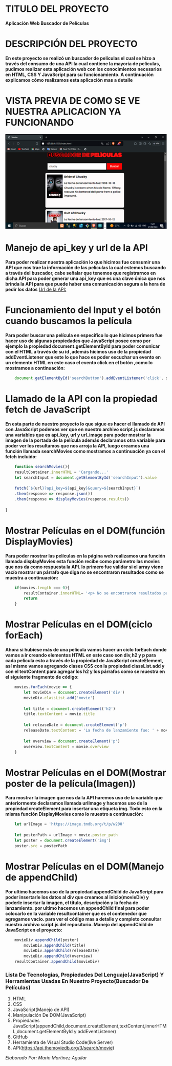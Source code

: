 # TITULO DEL PROYECTO    

**Aplicación Web Buscador de Películas**

# DESCRIPCIÓN DEL PROYECTO
**En este proyecto se realizó un buscador de películas el cual se hizo a través del consumo de una API la cual contiene la mayoría de películas, pudimos realizar esta aplicación web con los conocimientos necesarios en HTML, CSS Y JavaScript para su funcionamiento. A continuación explicamos cómo realizamos esta aplicación mas a detalle**

# VISTA PREVIA DE COMO SE VE NUESTRA APLICACION YA FUNCIONANDO

![vista previa del proyecto](./img/peliculas.png)

# Manejo de api_key y url de la API

**Para poder realizar nuestra aplicación lo que hicimos fue consumir una API que nos trae la información de las películas la cual estemos buscando a través del buscador, cabe señalar que tenemos que registrarnos en dicha API para poder generar una api_key que es una clave única que nos brinda la API para que puede haber una comunicación segura a la hora de pedir los datos**
[Url de la API:](https://api.themoviedb.org/3/search/movie)

# Funcionamiento del Input y el botón cuando buscamos la película

**Para poder buscar una película en específico lo que hicimos primero fue hacer uso de algunas propiedades que JavaScript posee como por ejemplo la propiedad document.getElementById para poder comunicar con el HTML a través de su id ,además hicimos uso de la propiedad addEventListener que este lo que hace es poder escuchar un evento en un elemento HTML en este caso el evento click en el botón ,como lo mostramos a continuación:**

```JavaScript 
    document.getElementById('searchButton').addEventListener('click', searchMovies)
```
# Llamado de la API con la propiedad fetch de JavaScript

**En esta parte de nuestro proyecto lo que sigue es hacer el llamado de API con JavaScript podemos ver que en nuestro archivo script.js declaramos una variables que es api_key, url y url_image para poder mostrar la imagen de la portada de la película además declaramos otra variable para poder ver los resultamos que nos arroja la API, luego creamos una función llamada searchMovies como mostramos a continuación ya con el fetch incluido:**

```JavaScript
    function searchMovies(){
    resultContainer.innerHTML = 'Cargando...'
    let searchInput = document.getElementById('searchInput').value

    fetch(`${url}?api_key=${api_key}&query=${searchInput}`)
    .then(response => response.json())
    .then(response => displayMovies(response.results))

}
```
# Mostrar Películas en el DOM(función DisplayMovies)
**Para poder mostrar las películas en la página web realizamos una función llamada displayMovies esta función recibe como parámetro las movies que nos da como respuesta la API. lo primero fue validar si el array viene vacío mostrar un párrafo que diga no se encontraron resultados como se muestra a continuación:**
```JavaScript
    if(movies.length === 0){
        resultContainer.innerHTML= '<p> No se encontraron resultados para tu búsqueda </p>'
        return
    }
```

# Mostrar Películas en el DOM(ciclo forEach)

**Ahora si hubiese más de una película vamos hacer un ciclo forEach donde vamos a ir creando elementos HTML en este caso son div,h2 y p para cada película esto a través de la propiedad de JavaScript createElement, así mismo vamos agregando clases CSS con la propiedad classList.add y con el textContent para agregar los h2 y los párrafos como se muestra en el siguiente fragmento de código:**

```JavaScript
    movies.forEach(movie => {
        let movieDiv = document.createElement('div')
        movieDiv.classList.add('movie')

        let title = document.createElement('h2')
        title.textContent = movie.title

        let releaseDate = document.createElement('p')
        releaseDate.textContent = 'La fecha de lanzamiento fue: ' + movie.release_date

        let overview = document.createElement('p')
        overview.textContent = movie.overview
    }
```
# Mostrar Películas en el DOM(Mostrar poster de la película(Imagen))
**Para mostrar la imagen que nos da la API haremos uso de la variable que anteriormente declaramos llamada urlImage y hacemos uso de la propiedad createElement para insertar una etiqueta img. Todo esto en la misma función DisplayMovies como lo muestro a continuación:**
```JavaScript
    let urlImage = 'https://image.tmdb.org/t/p/w200'

    let posterPath = urlImage + movie.poster_path
    let poster = document.createElement('img')
    poster.src = posterPath
```
# Mostrar Películas en el DOM(Manejo de appendChild)
**Por ultimo hacemos uso de la propiedad appendChild de JavaScript para poder insertarle los datos al div que creamos al inicio(movieDiv) y poderle insertar la imagen, el título, descripción y la fecha de lanzamiento. por ultimo hacemos un appendChild final para poder colocarlo en la variable resultcontainer que es el contenedor que agregamos vacío. para ver el código mas a detalle y completo consultar nuestro archivo script.js del repositorio. Manejo del appendChild de JavaScript en el proyecto:**
```JavaScript
    movieDiv.appendChild(poster)
        movieDiv.appendChild(title)
        movieDiv.appendChild(releaseDate)
        movieDiv.appendChild(overview)
    resultContainer.appendChild(movieDiv)
```
### Lista De Tecnologías, Propiedades Del Lenguaje(JavaScript) Y Herramientas Usadas En Nuestro Proyecto(Buscador De Películas)  

1. HTML
2. CSS 
3. JavaScript(Manejo de API)
4. Manipulación De DOM(JavaScript)
5. Propiedades JavaScript(appendChild,document.createElement,textContent,innerHTML,document.getElementById y addEventListener)    
6. GitHub
7. Herramienta de Visual Studio Code(live Server)
8. API(https://api.themoviedb.org/3/search/movie)

*Elaborado Por: Mario Martínez Aguilar*
 
